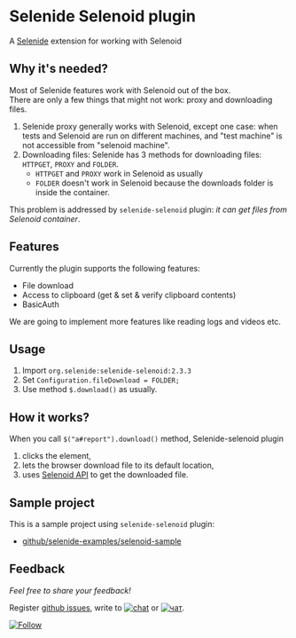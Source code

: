 Selenide Selenoid plugin
================================

A [Selenide](https://selenide.org) extension for working with Selenoid

## Why it's needed?

Most of Selenide features work with Selenoid out of the box.  
There are only a few things that might not work: proxy and downloading files. 
1. Selenide proxy generally works with Selenoid, except one case: when tests and Selenoid are run on different machines, 
and "test machine" is not accessible from "selenoid machine". 
2. Downloading files: Selenide has 3 methods for downloading files: `HTTPGET`, `PROXY` and `FOLDER`.   
   * `HTTPGET` and `PROXY` work in Selenoid as usually
   * `FOLDER` doesn't work in Selenoid because the downloads folder is inside the container.   

This problem is addressed by `selenide-selenoid` plugin: _it can get files from Selenoid container_. 

## Features
Currently the plugin supports the following features:
* File download 
* Access to clipboard  (get & set & verify clipboard contents)
* BasicAuth

We are going to implement more features like reading logs and videos etc.

## Usage
1. Import `org.selenide:selenide-selenoid:2.3.3`
2. Set `Configuration.fileDownload = FOLDER;`
3. Use method `$.download()` as usually.

## How it works?
When you call `$("a#report").download()` method, Selenide-selenoid plugin
1. clicks the element,
2. lets the browser download file to its default location, 
3. uses [Selenoid API](https://aerokube.com/selenoid/latest/#_accessing_files_downloaded_with_browser) to get the downloaded file.  

## Sample project

This is a sample project using `selenide-selenoid` plugin:  
* [github/selenide-examples/selenoid-sample](https://github.com/selenide-examples/selenoid-sample)

## Feedback
_Feel free to share your feedback!_

Register [github issues](https://github.com/selenide/selenide-selenoid/issues), write to 
[![chat](https://img.shields.io/badge/chat-green.svg)](https://gitter.im/codeborne/selenide?utm_source=badge&utm_medium=badge&utm_campaign=pr-badge&utm_content=badge)
 or
[![чат](https://img.shields.io/badge/%D1%87%D0%B0%D1%82-green.svg)](https://gitter.im/codeborne/selenide-ru?utm_source=badge&utm_medium=badge&utm_campaign=pr-badge&utm_content=badge).

[![Follow](https://img.shields.io/twitter/follow/selenide.svg?style=social&label=Follow)](https://twitter.com/selenide)
